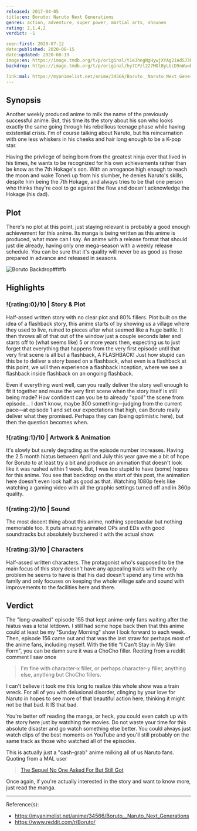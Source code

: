 ```yaml
---
released: 2017-04-05
title:en: Boruto: Naruto Next Generations
genres: action, adventure, super power, martial arts, shounen
rating: 2,1,4,2
verdict: -1

seen:first: 2020-07-12
date:published: 2020-08-15
date:updated: 2020-08-19
image:en: https://image.tmdb.org/t/p/original/t1eJhngNgHywjXYAg2iAdSJ3PiL.jpg
backdrop: https://image.tmdb.org/t/p/original/hy7CPzl227MOlByLUcD9nWuwbjn.jpg

link:mal: https://myanimelist.net/anime/34566/Boruto__Naruto_Next_Generations
---
```


## Synopsis

Another weekly produced anime to milk the name of the previously successful anime. But, this time its the story about his son who looks exactly the same going through his rebellious teenage phase while having existential crisis. I'm of course talking about Naruto, but his reincarnation with one less whiskers in his cheeks and hair long enough to be a K-pop star.

Having the privilege of being born from the greatest ninja ever that lived in his times, he wants to be recognized for his own achievements rather than be know as the 7th Hokage's son. With an arrogance high enough to reach the moon and wake Toneri up from his slumber, he denies Naruto's skills, despite him being the 7th Hokage, and always tries to be that one person who thinks they're cool to go against the flow and doesn't acknowledge the Hokage (his dad).

## Plot

There's no plot at this point, just staying relevant is probably a good enough achievement for this anime. Its manga is being written as this anime is produced, what more can I say. An anime with a release format that should just die already, having only one mega-season with a weekly release schedule. You can be sure that it's quality will never be as good as those prepared in advance and released in seasons.

![Boruto Backdrop#f#fb](https://image.tmdb.org/t/p/original/3XlKckxPEa4lg5w4vHnyE35PUyI.jpg "Source: TMDB")

## Highlights

### !{rating:0}/10 | Story & Plot

Half-assed written story with no clear plot and 80% fillers. Plot built on the idea of a flashback story, this anime starts of by showing us a village where they used to live, ruined to pieces after what seemed like a huge battle. It then throws all of that out of the window just a couple seconds later and starts off to (what seems like) 5 or more years then, expecting us to just forget that everything that happens from the very first episode until that very first scene is all but a flashback, A FLASHBACK! Just how stupid can this be to deliver a story based on a flashback, what even is a flashback at this point, we will then experience a flashback inception, where we see a flashback inside flashback on an ongoing flashback.

Even if everything went well, can you really deliver the story well enough to fit it together and reuse the very first scene when the story itself is still being made? How confident can you be to already "spoil" the scene from episode... I don't know, maybe 300 something&mdash;judging from the current pace&mdash;at episode 1 and set our expectations that high, can Boruto really deliver what they promised. Perhaps they can (being optimistic here), but then the question becomes when.

### !{rating:1}/10 | Artwork & Animation

It's slowly but surely degrading as the episode number increases. Having the 2.5 month hiatus between April and July this year gave me a bit of hope for Boruto to at least try a bit and produce an animation that doesn't look like it was rushed within 1 week. But, I was too stupid to have (some) hopes for this anime. You see that backdrop on the start of this post, the animation here doesn't even look half as good as that. Watching 1080p feels like watching a gaming video with all the graphic settings turned off and in 360p quality.

### !{rating:2}/10 | Sound

The most decent thing about this anime, nothing spectacular but nothing memorable too. It puts amazing animated OPs and EDs with good soundtracks but absolutely butchered it with the actual show.

### !{rating:3}/10 | Characters

Half-assed written characters. The protagonist who's supposed to be the main focus of this story doesn't have any appealing traits with the only problem he seems to have is that his dad doesn't spend any time with his family and only focuses on keeping the whole village safe and sound with improvements to the facilities here and there.

## Verdict

The "long-awaited" episode 155 that kept anime-only fans waiting after the hiatus was a total letdown. I still had some hope back then that this anime could at least be my "Sunday Morning" show I look forward to each week. Then, episode 156 came out and that was the last straw for perhaps most of the anime fans, including myself. With the title "I Can't Stay in My Slim Form", you can be damn sure it was a ChoCho filler. Reciting from a reddit comment I saw once

> I'm fine with character-x filler, or perhaps character-y filler, anything else, anything but ChoCho fillers.

I can't believe it took me this long to realize this whole show was a train wreck. For all of you with delusional disorder, clinging by your love for Naruto in hopes to see more of that beautiful action here, thinking it might not be that bad. It IS that bad.

You're better off reading the manga, or heck, you could even catch up with the story here just by watching the movies. Do not waste your time for this absolute disaster and go watch something else better. You could always just watch clips of the best moments on YouTube and you'll still probably on the same track as those who watched all of the episodes.

This is actually just a "cash-grab" anime milking all of us Naruto fans. Quoting from a MAL user

> [The Sequel No One Asked For But Still Got](https://myanimelist.net/reviews.php?id=269206)

Once again, if you're actually interested in the story and want to know more, just read the manga.

---
Reference(s):

- <https://myanimelist.net/anime/34566/Boruto__Naruto_Next_Generations>
- <https://www.reddit.com/r/Boruto/>
